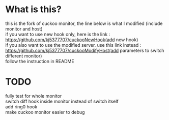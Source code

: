 What is this?
=======

this is the fork of cuckoo monitor, the line below is what I modified (include monitor and host)  
if you want to use new hook only, here is the link : https://github.com/kj5377707/cuckooNewHook(add new hook)  
if you also want to use the modified server. use this link instead : https://github.com/kj5377707/cuckooModifyHost(add parameters to switch different monitor)  
follow the instruction in README

# TODO
fully test for whole monitor  
switch diff hook inside monitor instead of switch itself  
add ring0 hook  
make cuckoo monitor easier to debug  

